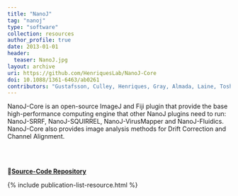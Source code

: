 ```yaml
---
title: "NanoJ"
tag: "nanoj"
type: "software"
collection: resources
author_profile: true
date: 2013-01-01
header:
  teaser: NanoJ.jpg
layout: archive
uri: https://github.com/HenriquesLab/NanoJ-Core
doi: 10.1088/1361-6463/ab0261
contributors: "Gustafsson, Culley, Henriques, Gray, Almada, Laine, Tosheva, Pereira, Albrecht, Baum, Leterrier, Mercer"
---
```

<p align= "justify">

NanoJ-Core is an open-source ImageJ and Fiji plugin that provide the base high-performance computing engine that other NanoJ plugins need to run: NanoJ-SRRF, NanoJ-SQUIRREL, NanoJ-VirusMapper and NanoJ-Fluidics. NanoJ-Core also provides image analysis methods for Drift Correction and Channel Alignment.

<br><br>

🔗<b><u><a href="{{ page.uri }}">Source-Code Repository</a></u></b>

{% include publication-list-resource.html %}
